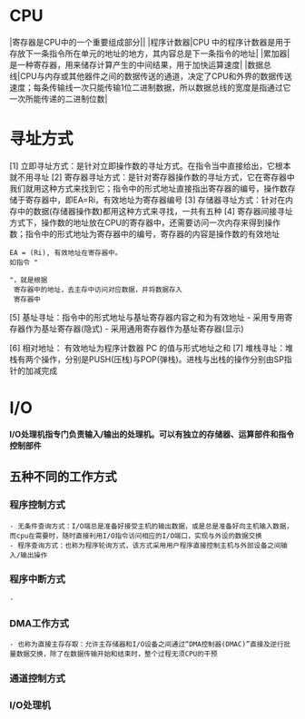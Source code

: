 # CPU

|寄存器是CPU中的一个重要组成部分||
|程序计数器|CPU 中的程序计数器是用于存放下一条指令所在单元的地址的地方，其内容总是下一条指令的地址|
|累加器|是一种寄存器，用来储存计算产生的中间结果，用于加快运算速度|
|数据总线|CPU与内存或其他器件之间的数据传送的通道，决定了CPU和外界的数据传送速度；每条传输线一次只能传输1位二进制数据，所以数据总线的宽度是指通过它一次所能传递的二进制位数|


# 寻址方式
[1] 立即寻址方式：是针对立即操作数的寻址方式。在指令当中直接给出，它根本就不用寻址
[2] 寄存器寻址方式：是针对寄存器操作数的寻址方式，它在寄存器中我们就用这种方式来找到它；指令中的形式地址直接指出寄存器的编号，操作数存储于寄存器中，即EA=Ri，有效地址为寄存器编号
[3] 存储器寻址方式：针对在内存中的数据(存储器操作数)都用这种方式来寻找，一共有五种
[4] 寄存器间接寻址方式下，操作数的地址放在CPU的寄存器中，还需要访问一次内存来得到操作数；指令中的形式地址为寄存器中的编号，寄存器的内容是操作数的有效地址
```
EA = (Ri), 有效地址在寄存器中。
如指令 "
 
"，就是根据 
 寄存器中的地址，去主存中访问对应数据，并将数据存入 
 寄存器中
```
[5] 基址寻址：指令中的形式地址与基址寄存器内容之和为有效地址
    - 采用专用寄存器作为基址寄存器(隐式)
    - 采用通用寄存器作为基址寄存器(显示)

[6] 相对地址： 有效地址为程序计数器 PC 的值与形式地址之和
[7] 堆栈寻址：堆栈有两个操作，分别是PUSH(压栈)与POP(弹栈)。进栈与出栈的操作分别由SP指针的加减完成

# I/O
**I/O处理机指专门负责输入/输出的处理机。可以有独立的存储器、运算部件和指令控制部件**
## 五种不同的工作方式
### 程序控制方式
    - 无条件查询方式：I/O端总是准备好接受主机的输出数据，或是总是准备好向主机输入数据，而cpu在需要时，随时直接利用I/O指令访问相应的I/O端口，实现与外设的数据交换
    - 程序查询方式：也称为程序轮询方式，该方式采用用户程序直接控制主机与外部设备之间输入/输出操作

### 程序中断方式
    - 
### DMA工作方式
    - 也称为直接主存存取：允许主存储器和I/O设备之间通过“DMA控制器(DMAC)”直接及逆行批量数据交换，除了在数据传输开始和结束时，整个过程无须CPU的干预
### 通道控制方式
### I/O处理机
